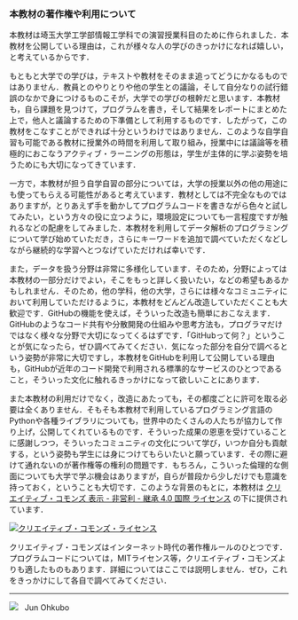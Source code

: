 ### 本教材の著作権や利用について

本教材は埼玉大学工学部情報工学科での演習授業科目のために作られました．本教材を公開している理由は，これが様々な人の学びのきっかけになれば嬉しい，と考えているからです．

もともと大学での学びは，テキストや教材をそのまま追ってどうにかなるものではありません．教員とのやりとりや他の学生との議論，そして自分なりの試行錯誤のなかで身につけるものこそが，大学での学びの根幹だと思います．本教材も，自ら課題を見つけて，プログラムを書き，そして結果をレポートにまとめた上で，他人と議論するための下準備として利用するものです．したがって，この教材をこなすことができれば十分というわけではありません．このような自学自習も可能である教材に授業外の時間を利用して取り組み，授業中には議論等を積極的におこなうアクティブ・ラーニングの形態は，学生が主体的に学ぶ姿勢を培うためにも大切になってきています．

一方で，本教材が担う自学自習の部分については，大学の授業以外の他の用途にも使ってもらえる可能性があると考えています．教材としては不完全なものではありますが，とりあえず手を動かしてプログラムコードを書きながら色々と試してみたい，という方々の役に立つように，環境設定についても一言程度ですが触れるなどの配慮をしてみました．本教材を利用してデータ解析のプログラミングについて学び始めていただき，さらにキーワードを追加で調べていただくなどしながら継続的な学習へとつなげていただければ幸いです．

また，データを扱う分野は非常に多様化しています．そのため，分野によっては本教材の一部分だけでよい，そこをもっと詳しく扱いたい，などの希望もあるかもしれません．そのため，他の学科，他の大学，さらには様々なコミュニティにおいて利用していただけるように，本教材をどんどん改造していただくことも大歓迎です．GitHubの機能を使えば，そういった改造も簡単におこなえます．GitHubのようなコード共有や分散開発の仕組みや思考方法も，プログラマだけではなく様々な分野で大切になってくるはずです．「GitHubって何？」ということが気になったら，ぜひ調べてみてください．気になった部分を自分で調べるという姿勢が非常に大切ですし，本教材をGitHubを利用して公開している理由も，GitHubが近年のコード開発で利用される標準的なサービスのひとつであること，そういった文化に触れるきっかけになって欲しいことにあります．

また本教材の利用だけでなく，改造にあたっても，その都度ごとに許可を取る必要は全くありません．そもそも本教材で利用しているプログラミング言語のPythonや各種ライブラリについても，世界中のたくさんの人たちが協力して作り上げ，公開してくれているものです．そういった成果の恩恵を受けていることに感謝しつつ，そういったコミュニティの文化について学び，いつか自分も貢献する，という姿勢も学生には身につけてもらいたいと願っています．その際に避けて通れないのが著作権等の権利の問題です．もちろん，こういった倫理的な側面についても大学で学ぶ機会はありますが，自らが普段から少しだけでも意識を持っておく，ということも大切です．このような背景のもとに，本教材は <a rel="license" href="http://creativecommons.org/licenses/by-nc-sa/4.0/">クリエイティブ・コモンズ 表示 - 非営利 - 継承 4.0 国際 ライセンス</a> の下に提供されています．

<a rel="license" href="http://creativecommons.org/licenses/by-nc-sa/4.0/"><img alt="クリエイティブ・コモンズ・ライセンス" style="border-width:0; display: block; margin-left: auto;
 margin-right: auto;" src="https://i.creativecommons.org/l/by-nc-sa/4.0/88x31.png" /></a>

クリエイティブ・コモンズはインターネット時代の著作権ルールのひとつです．プログラムコードについては，MITライセンス等，クリエイティブ・コモンズよりも適したものもあります．詳細についてはここでは説明しません．ぜひ，これをきっかけにして各自で調べてみてください．

***
<img src="https://i.creativecommons.org/l/by-nc-sa/4.0/88x31.png"> &nbsp; Jun Ohkubo
